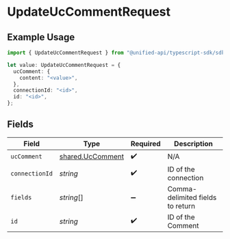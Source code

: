 # UpdateUcCommentRequest

## Example Usage

```typescript
import { UpdateUcCommentRequest } from "@unified-api/typescript-sdk/sdk/models/operations";

let value: UpdateUcCommentRequest = {
  ucComment: {
    content: "<value>",
  },
  connectionId: "<id>",
  id: "<id>",
};
```

## Fields

| Field                                                       | Type                                                        | Required                                                    | Description                                                 |
| ----------------------------------------------------------- | ----------------------------------------------------------- | ----------------------------------------------------------- | ----------------------------------------------------------- |
| `ucComment`                                                 | [shared.UcComment](../../../sdk/models/shared/uccomment.md) | :heavy_check_mark:                                          | N/A                                                         |
| `connectionId`                                              | *string*                                                    | :heavy_check_mark:                                          | ID of the connection                                        |
| `fields`                                                    | *string*[]                                                  | :heavy_minus_sign:                                          | Comma-delimited fields to return                            |
| `id`                                                        | *string*                                                    | :heavy_check_mark:                                          | ID of the Comment                                           |